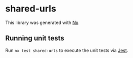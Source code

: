 # shared-urls

This library was generated with [Nx](https://nx.dev).

## Running unit tests

Run `nx test shared-urls` to execute the unit tests via [Jest](https://jestjs.io).
